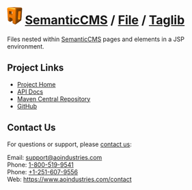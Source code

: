 # [<img src="ao-logo.png" alt="AO Logo" width="35" height="40">](https://www.aoindustries.com/) [SemanticCMS](https://semanticcms.com/) / [File](https://semanticcms.com/file/) / [Taglib](https://semanticcms.com/file/taglib/)
Files nested within [SemanticCMS](https://semanticcms.com/) pages and elements in a JSP environment.

## Project Links
* [Project Home](https://semanticcms.com/file/taglib/)
* [API Docs](https://semanticcms.com/file/taglib/apidocs/)
* [Maven Central Repository](https://search.maven.org/#search|gav|1|g:%22com.semanticcms%22%20AND%20a:%22semanticcms-file-taglib%22)
* [GitHub](https://github.com/aoindustries/semanticcms-file-taglib)

## Contact Us
For questions or support, please [contact us](https://www.aoindustries.com/contact):

Email: [support@aoindustries.com](mailto:support@aoindustries.com)  
Phone: [1-800-519-9541](tel:1-800-519-9541)  
Phone: [+1-251-607-9556](tel:+1-251-607-9556)  
Web: https://www.aoindustries.com/contact

